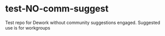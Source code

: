 # test-NO-comm-suggest
Test repo for Dework without community suggestions engaged. Suggested use is for workgroups
